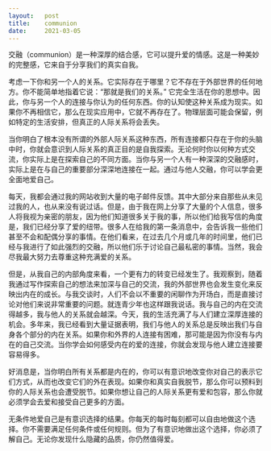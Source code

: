 ```yaml
---
layout:   post
title:    communion
date:     2021-03-05
---
```


交融（communion）是一种深厚的结合感，它可以提升爱的情感。这是一种美妙的完整感，它来自于分享我们的真实自我。

考虑一下你和另一个人的关系。它实际存在于哪里？它不存在于外部世界的任何地方。你不能简单地指着它说：“那就是我们的关系。” 它完全生活在你的思想中。因此，你与另一个人的连接与你认为的任何东西。你的认知使这种关系成为现实。如果你不再相信它，那么在现实应用中，它就不再存在了。物理层面可能会保留，例如特定的生活安排，但真正的人际关系将会丢失。

当你明白了根本没有所谓的外部人际关系这种东西，所有连接都只存在于你的头脑中时，你就会意识到人际关系的真正目的是自我探索。无论何时你以何种方式交流，你实际上是在探索自己的不同方面。当你与另一个人有一种深深的交融感时，实际上是在与自己的重要部分深深地连接在一起。通过与他人交融，你可以学会更全面地爱自己。

每天，我都会通过我的网站收到大量的电子邮件反馈。其中大部分来自那些从未见过我的人，也从来没有说过话。但是，由于我在网上分享了大量的个人信息，很多人将我视为亲密的朋友，因为他们知道很多关于我的事，所以他们给我写信的角度是，我们已经分享了爱的纽带。很多人在给我的第一条消息中，会告诉我一些他们甚至不会和配偶分享的事情。在他们看来，在过去几个月或几年的时间里，他们已经与我进行了如此强烈的交融，所以他们乐于讨论自己最私密的事情。当然，我会尽我最大努力去尊重这种充满爱的关系。

但是，从我自己的内部角度来看，一个更有力的转变已经发生了。我观察到，随着我通过写作探索自己的想法来加深与自己的交流，我的外部世界也会发生变化来反映出内在的成长。与我交谈时，人们不会以不重要的闲聊作为开场白，而是直接讨论对他们来说非常重要的问题。就连青少年也这样跟我说话。我与自己的内在交流得越多，我与他人的关系就会越深。今天，我的生活充满了与人们建立深厚连接的机会。多年来，我已经看到大量证据表明，我们与他人的关系总是反映出我们与自身各个部分的内在关系。如果你和外界的人连接有困难，那可能是因为你没有与内在的自己交流。当你学会如何感受内在的爱的连接，你就会发现与他人建立连接要容易得多。

好消息是，当你明白所有关系都是内在的，你可以有意识地改变你对自己的表示它们方式，从而也改变它们的外在表现。如果你和真实自我脱节，那么你可以预料到你的人际关系也会遭受脱节。如果你想让自己的人际关系更有爱和包容，那么你就必须学会去爱和接受自己更多的方面。

无条件地爱自己是有意识选择的结果。你每天的每时每刻都可以自由地做这个选择。你不需要满足任何条件或任何规则。但为了有意识地做出这个选择，你必须了解自己。无论你发现什么隐藏的品质，你仍然值得爱。
